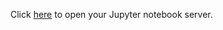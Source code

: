Click [here](https://[[HOST_SUBDOMAIN]]-8888-[[KATACODA_HOST]].environments.katacoda.com/)
to open your Jupyter notebook server.
